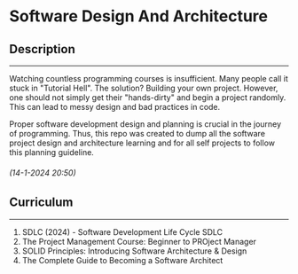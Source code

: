 # Software Design And Architecture

## Description
---
Watching countless programming courses is insufficient. Many people call it stuck in "Tutorial Hell". The solution? Building your own project. However, one should not simply get their "hands-dirty" and begin a project randomly. This can lead to messy design and bad practices in code. 


Proper software development design and planning is crucial in the journey of programming. Thus, this repo was created to dump all the software project design and architecture learning and for all self projects to follow this planning guideline.
###### (14-1-2024 20:50)


## Curriculum
---
1. SDLC (2024) - Software Development Life Cycle SDLC
1. The Project Management Course: Beginner to PROject Manager
1. SOLID Principles: Introducing Software Architecture & Design
1. The Complete Guide to Becoming a Software Architect
